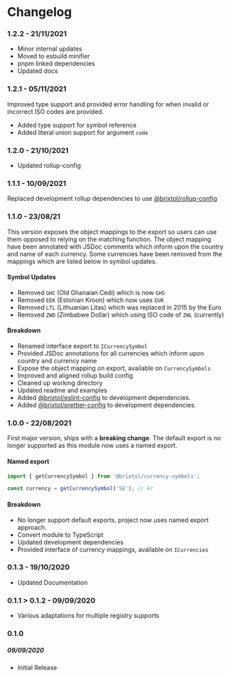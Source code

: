 # Changelog

### 1.2.2 - 21/11/2021

- Minor internal updates
- Moved to esbuild minifier
- pnpm linked dependencies
- Updated docs

### 1.2.1 - 05/11/2021

Improved type support and provided error handling for when invalid or incorrect ISO codes are provided.

- Added type support for symbol reference
- Added literal union support for argument `code`

### 1.2.0 - 21/10/2021

- Updated rollup-config

### 1.1.1 - 10/09/2021

Replaced development rollup dependencies to use [@brixtol/rollup-config](https://github.com/BRIXTOL/rollup-config)

### 1.1.0 - 23/08/21

This version exposes the object mappings to the export so users can use them opposed to relying on the matching function. The object mapping have been annotated with JSDoc comments which inform upon the country and name of each currency. Some currencies have been removed from the mappings which are listed below in symbol updates.

#### Symbol Updates

- Removed `GHC` (Old Ghanaian Cedi) which is now `GHS`
- Removed `EEK` (Estonian Kroon) which now uses `EUR`
- Removed `LTL` (Lithuanian Litas) which was replaced in 2015 by the Euro
- Removed `ZWD` (Zimbabwe Dollar) which using ISO code of `ZWL` (currently)

#### Breakdown

- Renamed interface export to `ICurrencySymbol`
- Provided JSDoc annotations for all currencies which inform upon country and currency name
- Expose the object mapping on export, available on `CurrencySymbols`
- Improved and aligned rollup build config
- Cleaned up working directory
- Updated readme and examples
- Added [@brixtol/eslint-config](https://github.com/BRIXTOL/eslint-config) to development dependencies.
- Added [@brixtol/prettier-config](https://github.com/BRIXTOL/prettier-config) to development dependencies.

### 1.0.0 - 22/08/2021

First major version, ships with a **breaking change**. The default export is no longer supported as this module now uses a named export.

#### Named export

```js
import { getCurrencySymbol } from '@brixtol/currency-symbols';

const currency = getCurrencySymbol('SE'); // kr
```

#### Breakdown

- No longer support default exports, project now uses named export approach.
- Convert module to TypeScript
- Updated development dependencies
- Provided interface of currency mappings, available on `ICurrencies`

### 0.1.3 - 19/10/2020

- Updated Documentation

### 0.1.1 > 0.1.2 - 09/09/2020

- Various adaptations for multiple registry supports

### 0.1.0

##### 09/09/2020

- Initial Release

